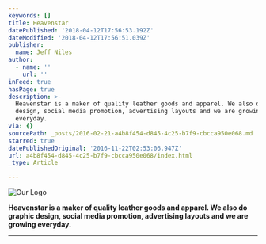 ```yaml
---
keywords: []
title: Heavenstar
datePublished: '2018-04-12T17:56:53.192Z'
dateModified: '2018-04-12T17:56:51.039Z'
publisher:
  name: Jeff Niles
author:
  - name: ''
    url: ''
inFeed: true
hasPage: true
description: >-
  Heavenstar is a maker of quality leather goods and apparel. We also do graphic
  design, social media promotion, advertising layouts and we are growing
  everyday.
via: {}
sourcePath: _posts/2016-02-21-a4b8f454-d845-4c25-b7f9-cbcca950e068.md
starred: true
datePublishedOriginal: '2016-11-22T02:53:06.947Z'
url: a4b8f454-d845-4c25-b7f9-cbcca950e068/index.html
_type: Article

---
```

![Our Logo](https://s3-us-west-2.amazonaws.com/the-grid-img/p/43b11c27cf01729c703122d340e812bddf96ba1c.gif)

**Heavenstar is a maker of quality leather goods and apparel. We also do graphic design, social media promotion, advertising layouts and we are growing everyday.**

****
